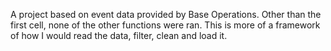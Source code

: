 A project based on event data provided by Base Operations. Other than the first cell, none of the other functions were ran. This is more of a framework of how I would read the data, filter, clean and load it.
